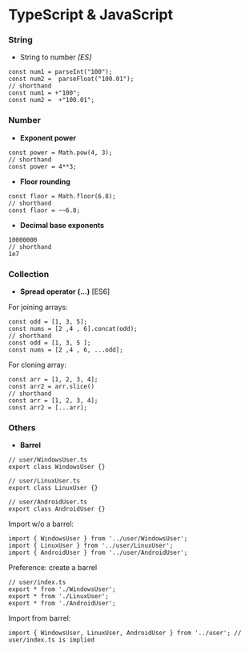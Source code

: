 # TypeScript & JavaScript

### String
+ String to number *[ES]*
```
const num1 = parseInt("100");
const num2 =  parseFloat("100.01");
// shorthand
const num1 = +"100";
const num2 =  +"100.01";
```

### Number
+ **Exponent power**
```
const power = Math.pow(4, 3);
// shorthand 
const power = 4**3;
```
+ **Floor rounding**
```
const floor = Math.floor(6.8);
// shorthand 
const floor = ~~6.8;
```
+ **Decimal base exponents**
```
10000000
// shorthand
1e7
```

### Collection
+ **Spread operator (...)** [ES6]

For joining arrays:
```
const odd = [1, 3, 5];
const nums = [2 ,4 , 6].concat(odd);
// shorthand
const odd = [1, 3, 5 ];
const nums = [2 ,4 , 6, ...odd];
```
  
For cloning array:
```
const arr = [1, 2, 3, 4];
const arr2 = arr.slice()
// shorthand
const arr = [1, 2, 3, 4];
const arr2 = [...arr];
```

### Others
+ **Barrel**
```
// user/WindowsUser.ts
export class WindowsUser {}

// user/LinuxUser.ts
export class LinuxUser {}

// user/AndroidUser.ts
export class AndroidUser {}
```
Import w/o a barrel:
```
import { WindowsUser } from '../user/WindowsUser';
import { LinuxUser } from '../user/LinuxUser';
import { AndroidUser } from '../user/AndroidUser';
```
Preference: create a barrel
```
// user/index.ts
export * from './WindowsUser';
export * from './LinuxUser';
export * from './AndroidUser';
```
Import from barrel:
```
import { WindowsUser, LinuxUser, AndroidUser } from '../user'; // user/index.ts is implied
```
